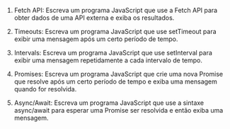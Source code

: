 1. Fetch API: Escreva um programa JavaScript que use a Fetch API para obter dados de uma API externa e exiba os resultados.

2. Timeouts: Escreva um programa JavaScript que use setTimeout para exibir uma mensagem após um certo período de tempo.

3. Intervals: Escreva um programa JavaScript que use setInterval para exibir uma mensagem repetidamente a cada intervalo de tempo.

4. Promises: Escreva um programa JavaScript que crie uma nova Promise que resolve após um certo período de tempo e exiba uma mensagem quando for resolvida.

5. Async/Await: Escreva um programa JavaScript que use a sintaxe async/await para esperar uma Promise ser resolvida e então exiba uma mensagem.
